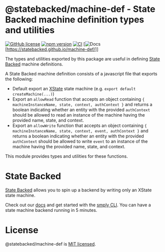 # @statebacked/machine-def - State Backed machine definition types and utilities
[![GitHub license](https://img.shields.io/badge/license-MIT-blue.svg)](https://github.com/simplystated/f-of-xstate/blob/main/LICENSE) [![npm version](https://img.shields.io/npm/v/@statebacked/machine-def.svg?style=flat)](https://www.npmjs.com/package/@statebacked/machine-def) [![CI](https://github.com/statebacked/machine-def/actions/workflows/ci.yaml/badge.svg)](https://github.com/statebacked/machine-def/actions/workflows/ci.yaml) [![Docs](https://img.shields.io/badge/docs-machine_def-blue)[https://statebacked.github.io/machine-def/]]

The types and utilities exported by this package are useful in defining [State Backed](https://statebacked.dev) machine definitions.

A State Backed machine definition consists of a javascript file that exports the following:
- Default export an [XState](https://xstate.js.org/docs/) state machine (e.g. `export default createMachine(...)`)
- Export an `allowRead` function that accepts an object containing `{ machineInstanceName, state, context, authContext }` and returns a boolean indicating whether an entity with the provided `authContext` should be allowed to read an instance of the machine having the provided name, state, and context.
- Export an `allowWrite` function that accepts an object containing `{ machineInstanceName, state, context, event, authContext }` and returns a boolean indicating whether an entity with the provided `authContext` should be allowed to write `event` to an instance of the machine having the provided name, state, and context.

This module provides types and utilities for these functions.

# State Backed

[State Backed](https://statebacked.dev) allows you to spin up a backend by writing only an XState state machine.

Check out our [docs](https://docs.statebacked.dev) and get started with the [smply CLI](https://github.com/statebacked/smply). You can have a state machine backend running in 5 minutes.

# License

@statebacked/machine-def is [MIT licensed](https://github.com/statebacked/machine-def/blob/main/LICENSE).
